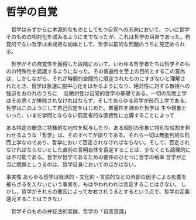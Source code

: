 # 哲学の自覚

　哲学はみずからに本源的なものとしてもつ自覚への志向において、ついに哲学そのものの相対化を試みるようにまでなったが、これは哲学の宿命であった。自覚的でない哲学は未成熟な幼体として、哲学以前的な問題のうちに見定められる。
 
　哲学がその自覚性を獲得した段階において、いわゆる哲学者たちは哲学そのものの特殊性を認識するようになった。その普遍性を至上の目的とするこの営為は、しかしながら、それが時間的空間的に限定されたものにすぎないと理解されたとき、哲学は急速に脱中心化をはかるようになり、絶対性に対する敵視への強迫をおのれのうちに
　反絶対性は自覚的哲学の基礎である。一切の形而上学はその悉くが排除されなければならず、そしてあらゆる哲学が形而上学である。哲学はこのようにして自己否定をはじめた。普遍性を諦めた哲学は
 生や現象といった、いまだ学問とならない前反省的な直接性に立脚することによって
 
 ある特定の概念に特権的な地位を賦与したり、ある個別の形象に特別な役割を担わせるような「哲学」は、そのすべてが誤りである。それら一切は無批判的な形而上学なのであり、哲学において否定されなければならない。そして、否定されなければならないとした直前の言明自体を否定することは、少なくとも論理的には不可能である。哲学が哲学であるための要件のひとつに哲学の格率
 哲学が正当に問題としうるのは、哲学自身においてのほかはない。
 
 事実性
 あらゆる哲学は経済的・文化的・言語的などの外部の因子による影響を被らざるをえないという事実を、もはやわれわれは否定することはきない。
 しかし、哲学がそれらの要因によって左右されうるとするという点で、哲学の定義
 還元することはできない
 
 　哲学そのものの弁証法的発展、哲学の「自我意識」
